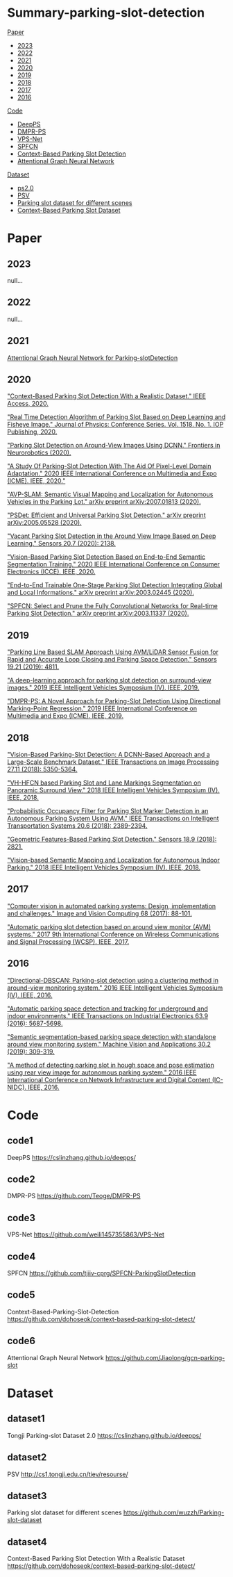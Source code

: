 # Summary-parking-slot-detection


[Paper](#Paper)
- [2023](#2023)
- [2022](#2022)
- [2021](#2021)
- [2020](#2020)
- [2019](#2019)
- [2018](#2018)
- [2017](#2017)
- [2016](#2016)

[Code](#Code)
- [DeepPS](#code1)
- [DMPR-PS](#code2)
- [VPS-Net](#code3)
- [SPFCN](#code4)
- [Context-Based Parking Slot Detection](#code5)
- [Attentional Graph Neural Network](#code6)



[Dataset](#Dataset)
- [ps2.0](#dataset1)
- [PSV](#dataset2)
- [Parking slot dataset for different scenes](#dataset3)
- [Context-Based Parking Slot Dataset](#dataset4)

# Paper

## 2023
null...

## 2022
null...

## 2021
[Attentional Graph Neural Network for Parking-slotDetection](https://arxiv.org/abs/2104.02576)

## 2020
["Context-Based Parking Slot Detection With a Realistic Dataset." IEEE Access, 2020.](https://ieeexplore.ieee.org/stamp/stamp.jsp?arnumber=9199853)

["Real Time Detection Algorithm of Parking Slot Based on Deep Learning and Fisheye Image." Journal of Physics: Conference Series. Vol. 1518. No. 1. IOP Publishing, 2020.](https://iopscience.iop.org/article/10.1088/1742-6596/1518/1/012037/pdf)

["Parking Slot Detection on Around-View Images Using DCNN." Frontiers in Neurorobotics (2020).](https://www.researchgate.net/profile/Wei_Li485/publication/343201863_Parking_Slot_Detection_on_Around-View_Images_Using_DCNN/links/5f1d68b745851515ef4aa7f7/Parking-Slot-Detection-on-Around-View-Images-Using-DCNN.pdf)

["A Study Of Parking-Slot Detection With The Aid Of Pixel-Level Domain Adaptation." 2020 IEEE International Conference on Multimedia and Expo (ICME). IEEE, 2020."](https://ieeexplore.ieee.org/abstract/document/9102928)

["AVP-SLAM: Semantic Visual Mapping and Localization for Autonomous Vehicles in the Parking Lot." arXiv preprint arXiv:2007.01813 (2020).](https://arxiv.org/abs/2007.01813)

["PSDet: Efficient and Universal Parking Slot Detection." arXiv preprint arXiv:2005.05528 (2020).](https://arxiv.org/pdf/2005.05528.pdf)

["Vacant Parking Slot Detection in the Around View Image Based on Deep Learning." Sensors 20.7 (2020): 2138.](https://www.mdpi.com/1424-8220/20/7/2138/htm)

["Vision-Based Parking Slot Detection Based on End-to-End Semantic Segmentation Training." 2020 IEEE International Conference on Consumer Electronics (ICCE). IEEE, 2020.](https://ieeexplore.ieee.org/abstract/document/9043164)

["End-to-End Trainable One-Stage Parking Slot Detection Integrating Global and Local Informations." arXiv preprint arXiv:2003.02445 (2020).](https://arxiv.org/abs/2003.02445)

["SPFCN: Select and Prune the Fully Convolutional Networks for Real-time Parking Slot Detection." arXiv preprint arXiv:2003.11337 (2020).](https://arxiv.org/abs/2003.11337)

## 2019

["Parking Line Based SLAM Approach Using AVM/LiDAR Sensor Fusion for Rapid and Accurate Loop Closing and Parking Space Detection." Sensors 19.21 (2019): 4811.](https://www.mdpi.com/1424-8220/19/21/4811/htm)

["A deep-learning approach for parking slot detection on surround-view images." 2019 IEEE Intelligent Vehicles Symposium (IV). IEEE, 2019.](https://ieeexplore.ieee.org/abstract/document/8813777/)

["DMPR-PS: A Novel Approach for Parking-Slot Detection Using Directional Marking-Point Regression." 2019 IEEE International Conference on Multimedia and Expo (ICME). IEEE, 2019.](https://ieeexplore.ieee.org/abstract/document/8784735)

## 2018

["Vision-Based Parking-Slot Detection: A DCNN-Based Approach and a Large-Scale Benchmark Dataset." IEEE Transactions on Image Processing 27.11 (2018): 5350-5364.](https://www.researchgate.net/profile/Ying_Shen37/publication/319574999_Vision-based_parking-slot_detection_A_benchmark_and_a_learning-based_approach/links/5bdd00ef92851c6b27a2a052/Vision-based-parking-slot-detection-A-benchmark-and-a-learning-based-approach.pdf)

["VH-HFCN based Parking Slot and Lane Markings Segmentation on Panoramic Surround View." 2018 IEEE Intelligent Vehicles Symposium (IV). IEEE, 2018.](https://arxiv.org/pdf/1804.07027.pdf)

["Probabilistic Occupancy Filter for Parking Slot Marker Detection in an Autonomous Parking System Using AVM." IEEE Transactions on Intelligent Transportation Systems 20.6 (2018): 2389-2394.](https://ieeexplore.ieee.org/abstract/document/8424185)

["Geometric Features-Based Parking Slot Detection." Sensors 18.9 (2018): 2821.](https://www.mdpi.com/1424-8220/18/9/2821)

["Vision-based Semantic Mapping and Localization for Autonomous Indoor Parking." 2018 IEEE Intelligent Vehicles Symposium (IV). IEEE, 2018.](https://arxiv.org/pdf/1809.09929.pdf)

## 2017

["Computer vision in automated parking systems: Design, implementation and challenges." Image and Vision Computing 68 (2017): 88-101.](https://www.sciencedirect.com/science/article/pii/S0262885617301105)

["Automatic parking slot detection based on around view monitor (AVM) systems." 2017 9th International Conference on Wireless Communications and Signal Processing (WCSP). IEEE, 2017.](https://ieeexplore.ieee.org/abstract/document/8170903)

## 2016
["Directional-DBSCAN: Parking-slot detection using a clustering method in around-view monitoring system." 2016 IEEE Intelligent Vehicles Symposium (IV). IEEE, 2016.](https://ieeexplore.ieee.org/abstract/document/7535409)

["Automatic parking space detection and tracking for underground and indoor environments." IEEE Transactions on Industrial Electronics 63.9 (2016): 5687-5698.](https://web.yonsei.ac.kr/jksuhr/papers/Automatic%20Parking%20Space%20Detection%20and%20Tracking%20for%20Underground%20and%20Indoor%20Environments.pdf)

["Semantic segmentation-based parking space detection with standalone around view monitoring system." Machine Vision and Applications 30.2 (2019): 309-319.](https://www.researchgate.net/publication/328640756_Semantic_segmentation-based_parking_space_detection_with_standalone_around_view_monitoring_system)

["A method of detecting parking slot in hough space and pose estimation using rear view image for autonomous parking system." 2016 IEEE International Conference on Network Infrastructure and Digital Content (IC-NIDC). IEEE, 2016.](https://ieeexplore.ieee.org/abstract/document/7974615)

# Code

## code1
DeepPS
https://cslinzhang.github.io/deepps/

## code2
DMPR-PS
https://github.com/Teoge/DMPR-PS

## code3
VPS-Net
https://github.com/weili1457355863/VPS-Net

## code4
SPFCN
https://github.com/tjiiv-cprg/SPFCN-ParkingSlotDetection

## code5
Context-Based-Parking-Slot-Detection
https://github.com/dohoseok/context-based-parking-slot-detect/

## code6
Attentional Graph Neural Network
https://github.com/Jiaolong/gcn-parking-slot

# Dataset

## dataset1
Tongji Parking-slot Dataset 2.0
https://cslinzhang.github.io/deepps/

## dataset2
PSV 
http://cs1.tongji.edu.cn/tiev/resourse/

## dataset3
Parking slot dataset for different scenes
https://github.com/wuzzh/Parking-slot-dataset

## dataset4
Context-Based Parking Slot Detection With a Realistic Dataset
https://github.com/dohoseok/context-based-parking-slot-detect/


